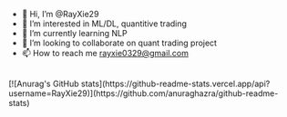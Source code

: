 - 👋 Hi, I’m @RayXie29
- 👀 I’m interested in ML/DL, quantitive trading
- 🌱 I’m currently learning NLP
- 💞️ I’m looking to collaborate on quant trading project
- 📫 How to reach me rayxie0329@gmail.com
<br /> 
[![Anurag's GitHub stats](https://github-readme-stats.vercel.app/api?username=RayXie29)](https://github.com/anuraghazra/github-readme-stats)
<!---
RayXie29/RayXie29 is a ✨ special ✨ repository because its `README.md` (this file) appears on your GitHub profile.
You can click the Preview link to take a look at your changes.
--->

